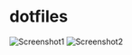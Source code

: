 # dotfiles

![Screenshot1](https://user-images.githubusercontent.com/38744885/56973174-4900a400-6ba7-11e9-96c7-d55c5d91320c.png)
![Screenshot2](https://user-images.githubusercontent.com/38744885/56970079-5ca90c00-6ba1-11e9-80f4-1814f976dde1.png)
